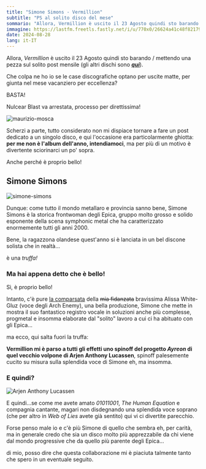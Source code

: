 ```yaml
---
title: "Simone Simons - Vermillion"
subtitle: "PS al solito disco del mese"
sommario: "Allora, Vermillion è uscito il 23 Agosto quindi sto barando e mettendo una pezza sul solito post mensile..."
immagine: https://lastfm.freetls.fastly.net/i/u/770x0/26624a41c48f82179d7346b14cd90184.jpg
date: 2024-08-28
lang: it-IT
---
```


Allora, _Vermillion_ è uscito il 23 Agosto quindi sto barando / mettendo una pezza sul solito post mensile (gli altri dischi sono [_**qui**_](/posts/ita/disco-del-mese-08-2024)). 

Che colpa ne ho io se le case discografiche optano per uscite matte, per giunta nel mese vacanziero per eccellenza?

BASTA!

Nulcear Blast va arrestata, processo per direttissima!

![maurizio-mosca](https://c.tenor.com/Qj9axdPmWSIAAAAC/tenor.gif)

Scherzi a parte, tutto considerato non mi dispiace tornare a fare un post dedicato a un singolo disco, e qui l'occasione era particolarmente ghiotta: **per me non è l'album dell'anno, intendiamoci**, ma per più di un motivo è divertente sciorinarci un po' sopra.

Anche perché è proprio bello!

## Simone Simons

![simone-simons](https://ilarge.lisimg.com/image/5007402/968full-simone-simons.jpg)

Dunque: come tutto il mondo metallaro e provincia sanno bene, Simone Simons è la storica frontwoman degli Epica, gruppo molto grosso e solido esponente della scena symphonic metal che ha caratterizzato enormemente tutti gli anni 2000.

Bene, la ragazzona olandese quest'anno si è lanciata in un bel discone solista che in realtà...

è una _truffa!_

### Ma hai appena detto che è bello!

Sì, è proprio bello!

Intanto, c'è pure [la comparsata](https://www.youtube.com/watch?v=UgiWNrOH1-0) della <s>mia fidanzata</s> bravissima Alissa White-Gluz (voce degli Arch Enemy), una bella produzione, Simone che mette in mostra il suo fantastico registro vocale in soluzioni anche più complesse, progmetal e insomma elaborate dal "solito" lavoro a cui ci ha abituato con gli Epica...

ma ecco, qui salta fuori la truffa:

**Vermillion mi è parso a tutti gli effetti uno spinoff del progetto _Ayreon_ di quel vecchio volpone di Arjen Anthony Lucassen**, spinoff palesemente cucito su misura sulla splendida voce di Simone eh, ma insomma.

### E quindi?

![Arjen Anthony Lucassen](https://www.metalorgie.com/grp_tof/ArjenLucassen.jpg)

E quindi...se come me avete amato _01011001_, _The Human Equation_ e compagnia cantante, magari non disdegnando una splendida voce soprano (che per altro in _Web of Lies_ avete già sentito) qui vi ci divertite parecchio.

Forse penso male io e c'è più Simone di quello che sembra eh, per carità, ma in generale credo che sia un disco molto più apprezzabile da chi viene dal mondo progressive che da quello più parente degli Epica...

di mio, posso dire che questa collaborazione mi è piaciuta talmente tanto che spero in un eventuale seguito.